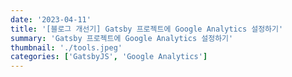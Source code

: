 ```yaml
---
date: '2023-04-11'
title: '[블로그 개선기] Gatsby 프로젝트에 Google Analytics 설정하기'
summary: 'Gatsby 프로젝트에 Google Analytics 설정하기'
thumbnail: './tools.jpeg'
categories: ['GatsbyJS', 'Google Analytics']
---
```


